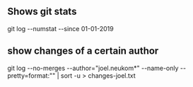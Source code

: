 ## Shows git stats
git log --numstat --since 01-01-2019

## show changes of a certain author
git log --no-merges --author="joel.neukom*" --name-only --pretty=format:"" | sort -u > changes-joel.txt